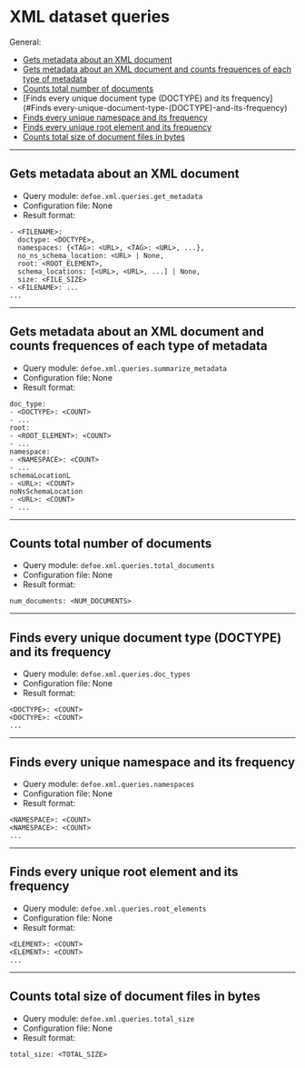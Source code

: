 # XML dataset queries

General:

* [Gets metadata about an XML document](#Gets-metadata-about-an-XML-document)
* [Gets metadata about an XML document and counts frequences of each type of metadata](#Gets-metadata-about-an-XML-document-and-counts-frequences-of-each-type-of-metadata)
* [Counts total number of documents](#Counts-total-number-of-documents)
* [Finds every unique document type (DOCTYPE) and its frequency](#Finds every-unique-document-type-(DOCTYPE)-and-its-frequency)
* [Finds every unique namespace and its frequency](#Finds-every-unique-namespace-and-its-frequency)
* [Finds every unique root element and its frequency](#Finds-every-unique-root-element-and-its-frequency)
* [Counts total size of document files in bytes](#Counts-total-size-of-document-files-in-bytes)

---

## Gets metadata about an XML document

* Query module: `defoe.xml.queries.get_metadata`
* Configuration file: None
* Result format:

```
- <FILENAME>:
  doctype: <DOCTYPE>,
  namespaces: {<TAG>: <URL>, <TAG>: <URL>, ...},
  no_ns_schema_location: <URL> | None,
  root: <ROOT_ELEMENT>,
  schema_locations: [<URL>, <URL>, ...] | None,
  size: <FILE_SIZE>
- <FILENAME>: ...
...
```

---

## Gets metadata about an XML document and counts frequences of each type of metadata

* Query module: `defoe.xml.queries.summarize_metadata`
* Configuration file: None
* Result format:

```
doc_type:
- <DOCTYPE>: <COUNT>
- ...
root:
- <ROOT_ELEMENT>: <COUNT>
- ...
namespace:
- <NAMESPACE>: <COUNT>
- ...
schemaLocationL
- <URL>: <COUNT>
noNsSchemaLocation
- <URL>: <COUNT>
- ...

```

---

## Counts total number of documents

* Query module: `defoe.xml.queries.total_documents`
* Configuration file: None
* Result format:

```
num_documents: <NUM_DOCUMENTS>
```

---

## Finds every unique document type (DOCTYPE) and its frequency

* Query module: `defoe.xml.queries.doc_types`
* Configuration file: None
* Result format:

```
<DOCTYPE>: <COUNT>
<DOCTYPE>: <COUNT>
...
```

---

## Finds every unique namespace and its frequency

* Query module: `defoe.xml.queries.namespaces`
* Configuration file: None
* Result format:

```
<NAMESPACE>: <COUNT>
<NAMESPACE>: <COUNT>
...
```

---

## Finds every unique root element and its frequency

* Query module: `defoe.xml.queries.root_elements`
* Configuration file: None
* Result format:

```
<ELEMENT>: <COUNT>
<ELEMENT>: <COUNT>
...
```

---

## Counts total size of document files in bytes

* Query module: `defoe.xml.queries.total_size`
* Configuration file: None
* Result format:

```
total_size: <TOTAL_SIZE>
```
